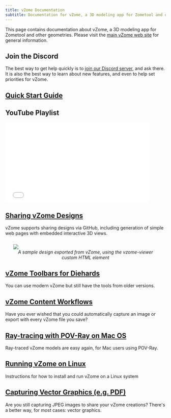 ```yaml
---
title: vZome Documentation
subtitle: Documentation for vZome, a 3D modeling app for Zometool and other geometries
---
```


This page contains  documentation about vZome, a 3D modeling app for Zometool and other geometries.
Please visit the [main vZome web site](https://www.vzome.com) for general information.

## Join the Discord

The best way to get help quickly is to [join our Discord server](http://discord.gg/vhyFsNAFPS), and ask there.
It is also the best way to learn about new features, and even to help set priorities for vZome.

## [Quick Start Guide](./quick-start)

## YouTube Playlist

<iframe allowfullscreen="" frameborder="0" height="250" src="//www.youtube.com/embed/videoseries?list=PL7FhcGSSTrf5LR_L1pKUepRf15y6VOHcG" width="450"></iframe>

## [Sharing vZome Designs](./sharing)

vZome supports sharing designs via GitHub, including generation of simple web pages with embedded interactive 3D views.

<script type="module" src="https://www.vzome.com/modules/vzome-viewer.js"></script>
<figure style="margin: 5%">
  <vzome-viewer style="width: 100%; height: 30vh;"
         src="https://vorth.github.io/vzome-sharing/2022/06/19/22-54-33-Baer-dome-triplet-no-fudge/Baer-dome-triplet-no-fudge.vZome">
    <img src="https://vorth.github.io/vzome-sharing/2022/06/19/22-54-33-Baer-dome-triplet-no-fudge/Baer-dome-triplet-no-fudge.png">
  </vzome-viewer>
  <figcaption style="text-align: center; font-style: italic;">
    A sample design exported from vZome, using the vzome-viewer custom HTML element
  </figcaption>
</figure>

## [vZome Toolbars for Diehards](./toolbars-for-diehards)

You can use modern vZome but still have the tools from older versions.

## [vZome Content Workflows](./content-workflows)

Have you ever wished that you could automatically capture an image or export with every vZome file you save?

## [Ray-tracing with POV-Ray on Mac OS](./povray)

Ray-traced vZome models are easy again, for Mac users using POV-Ray.

## [Running vZome on Linux](./running-on-linux)

Instructions for how to install and run vZome on a Linux system

## [Capturing Vector Graphics (e.g. PDF)](./capture-vector-graphics)

Are you still capturing JPEG images to share your vZome creations? There's a better way, for most cases: vector graphics.


